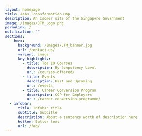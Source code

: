 ```yaml
---
layout: homepage
title: Jobs Transformation Map
description: An Isomer site of the Singapore Government
image: /images/JTM_logo.png
permalink: /
notification: ""
sections:
  - hero:
      background: /images/JTM_banner.jpg
      url: /contact-us/
      variant: image
      key_highlights:
        - title: Top 10 Courses
          description: By Competency Level
          url: /courses-offered/
        - title: Events
          description: Past and Upcoming
          url: /events
        - title: Career Conversion Program
          description: CCP for Employers
          url: /career-conversion-programme/
  - infobar:
      title: Infobar title
      subtitle: Subtitle
      description: About a sentence worth of description here
      button: Button text
      url: /faq/
---
```

